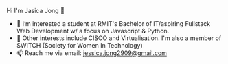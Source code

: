 Hi I'm Jasica Jong 👋
- 👀 I’m interested a student at RMIT's Bachelor of IT/aspiring Fullstack Web Development w/ a focus on Javascript & Python. 
- 🌱 Other interests include CISCO and Virtualisation. I'm also a member of SWITCH (Society for Women In Technology) 
- 📫 Reach me via email: jessica.jong2909@gmail.com

<!---
jasicajong00/jasicajong00 is a ✨ special ✨ repository because its `README.md` (this file) appears on your GitHub profile.
You can click the Preview link to take a look at your changes.
--->
